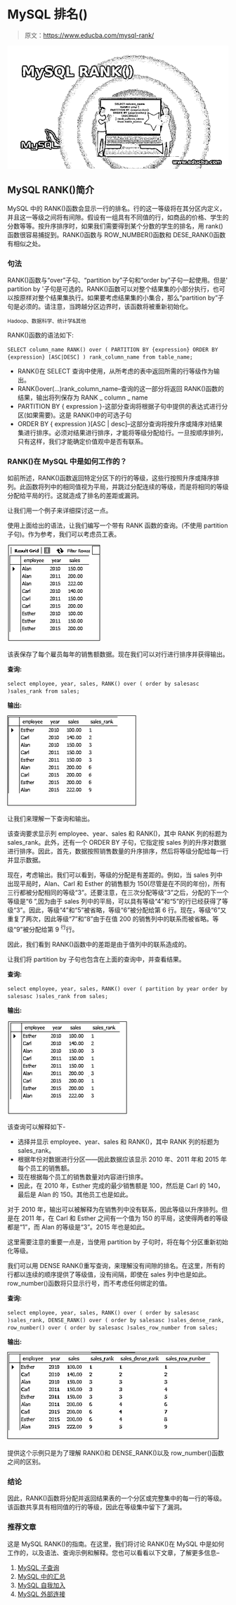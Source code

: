 # MySQL 排名()

> 原文：<https://www.educba.com/mysql-rank/>

![MySQL RANK()](img/5cc12c5c6bb921f16bf378bc2037739e.png)



## MySQL RANK()简介

MySQL 中的 RANK()函数会显示一行的排名。行的这一等级将在其分区内定义，并且这一等级之间将有间隙。假设有一组具有不同值的行，如商品的价格、学生的分数等等。按升序排序时，如果我们需要得到某个分数的学生的排名，用 rank()函数很容易捕捉到。RANK()函数与 ROW_NUMBER()函数和 DESE_RANK()函数有相似之处。

### 句法

RANK()函数与“over”子句、“partition by”子句和“order by”子句一起使用。但是' partition by '子句是可选的。RANK()函数可以对整个结果集的小部分执行，也可以按原样对整个结果集执行。如果要考虑结果集的小集合，那么“partition by”子句是必须的。请注意，当跨越分区边界时，该函数将被重新初始化。

<small>Hadoop、数据科学、统计学&其他</small>

RANK()函数的语法如下:

`SELECT column_name
RANK() over (
PARTITION BY {expression}
ORDER BY {expression} [ASC|DESC] ) rank_column_name
from table_name;`

*   RANK()在 SELECT 查询中使用，从所考虑的表中返回所需的行等级作为输出。
*   RANK()over(…)rank_column_name–查询的这一部分将返回 RANK()函数的结果，输出将列保存为 RANK _ column _ name
*   PARTITION BY { expression }-这部分查询将根据子句中提供的表达式进行分区(如果需要)。这是 RANK()中的可选子句
*   ORDER BY { expression }[ASC | desc]–这部分查询将按升序或降序对结果集进行排序。必须对结果进行排序，才能将等级分配给行。一旦按顺序排列，只有这样，我们才能确定价值观中是否有联系。

### RANK()在 MySQL 中是如何工作的？

如前所述，RANK()函数返回特定分区下的行的等级，这些行按照升序或降序排列。此函数将列中的相同值视为平局，并跳过分配连续的等级，而是将相同的等级分配给平局的行。这就造成了排名的差距或漏洞。

让我们用一个例子来详细探讨这一点。

使用上面给出的语法，让我们编写一个带有 RANK 函数的查询。(不使用 partition 子句)。作为参考，我们可以考虑员工表。

![MySQL RANK() output 1](img/107108772e01004e4692185fea9f416d.png)



该表保存了每个雇员每年的销售额数据。现在我们可以对行进行排序并获得输出。

**查询:**

`select employee, year, sales,
RANK() over (
order by salesasc
)sales_rank
from sales;`

**输出:**

![MySQL RANK() output 2](img/aab66e2ef109850421ef0d1cb11293f6.png)



让我们来理解一下查询和输出。

该查询要求显示列 employee、year、sales 和 RANK()，其中 RANK 列的标题为 sales_rank。此外，还有一个 ORDER BY 子句，它指定按 sales 列的升序对数据进行排序。因此，首先，数据按照销售数量的升序排序，然后将等级分配给每一行并显示数据。

现在，考虑输出。我们可以看到，等级的分配是有差距的。例如，当 sales 列中出现平局时，Alan、Carl 和 Esther 的销售额为 150(尽管是在不同的年份)，所有三行都被分配相同的等级“3”。还要注意，在三次分配等级“3”之后，分配的下一个等级是“6 ”,因为由于 sales 列中的平局，可以具有等级“4”和“5”的行已经获得了等级“3”。因此，等级“4”和“5”被省略，等级“6”被分配给第 6 行。现在，等级“6”又重复了两次，因此等级“7”和“8”由于在值 200 的销售列中的联系而被省略。等级“9”被分配给第 9 <sup>行</sup>行。

因此，我们看到 RANK()函数中的差距是由于值列中的联系造成的。

让我们将 partition by 子句也包含在上面的查询中，并查看结果。

**查询:**

`select employee, year, sales,
RANK() over (
partition by year
order by salesasc
)sales_rank
from sales;`

**输出:**

![output 3](img/9d3bd9a8db116cca12e37e10e0e09151.png)



该查询可以解释如下-

*   选择并显示 employee、year、sales 和 RANK()，其中 RANK 列的标题为 sales_rank。
*   根据年份对数据进行分区——因此数据应该显示 2010 年、2011 年和 2015 年每个员工的销售额。
*   现在根据每个员工的销售数量对内容进行排序。
*   因此，在 2010 年，Esther 完成的最少销售额是 100，然后是 Carl 的 140，最后是 Alan 的 150。其他员工也是如此。

对于 2010 年，输出可以被解释为在销售列中没有联系，因此等级以升序排列。但是在 2011 年，在 Carl 和 Esther 之间有一个值为 150 的平局，这使得两者的等级都是“1”，而 Alan 的等级是“3”。2015 年也是如此。

这里需要注意的重要一点是，当使用 partition by 子句时，将在每个分区重新初始化等级。

我们可以用 DENSE RANK()重写查询，来理解没有间隙的排名。在这里，所有的行都以连续的顺序提供了等级值，没有间隔，即使在 sales 列中也是如此。row_number()函数将只显示行号，而不考虑任何绑定的值。

**查询:**

`select employee, year, sales,
RANK() over (
order by salesasc
)sales_rank,
DENSE_RANK() over (
order by salesasc
)sales_dense_rank,
row_number() over (
order by salesasc
)sales_row_number
from sales;`

**输出:**

![output 4](img/5eec70f47d553feed37e9c8da2f27f9b.png)



提供这个示例只是为了理解 RANK()和 DENSE_RANK()以及 row_number()函数之间的区别。

### 结论

因此，RANK()函数将分配并返回结果表的一个分区或完整集中的每一行的等级。该函数共享具有相同值的行的等级，因此在等级集中留下了漏洞。

### 推荐文章

这是 MySQL RANK()的指南。在这里，我们将讨论 RANK()在 MySQL 中是如何工作的，以及语法、查询示例和解释。您也可以看看以下文章，了解更多信息–

1.  [MySQL 子查询](https://www.educba.com/mysql-subquery/)
2.  [MySQL 中的汇总](https://www.educba.com/rollup-in-mysql/)
3.  [MySQL 自我加入](https://www.educba.com/mysql-self-join/)
4.  [MySQL 外部连接](https://www.educba.com/mysql-outer-join/)





